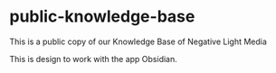 # public-knowledge-base
This is a public copy of our Knowledge Base of Negative Light Media

This is design to work with the app Obsidian.
